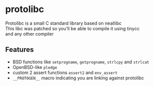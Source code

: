 # protolibc

Protolibc is a small C standard library based on neatlibc <br>
This libc was patched so you'll be able to compile it using tinycc <br>
and any other compiler

## Features
- BSD functions like `setprogname`, `getprogname`, `strlcpy` and `strlcat`
- OpenBSD-like `pledge`
- custom 2 assert functions `assert2` and `env_assert`
- `__PROTOGEN__` macro indicating you are linking against protolibc
